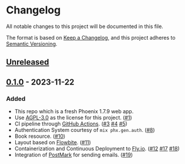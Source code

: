 # Changelog

All notable changes to this project will be documented in this file.

The format is based on [Keep a Changelog](https://keepachangelog.com/en/1.0.0/),
and this project adheres to [Semantic Versioning](https://semver.org/spec/v2.0.0.html).

## [Unreleased]

## [0.1.0] - 2023-11-22

### Added

- This repo which is a fresh Phoenix 1.7.9 web app.
- Use [AGPL-3.0](https://choosealicense.com/licenses/agpl-3.0/) as the license for this project. ([#1])
- CI pipeline through [GitHub Actions](https://github.com/features/actions). ([#3] [#4] [#5])
- Authentication System courtesy of `mix phx.gen.auth`. ([#8])
- Book resource. ([#10])
- Layout based on [Flowbite](https://flowbite.com). ([#11])
- Containerization and Continuous Deployment to [Fly.io](https://fly.io). ([#12] [#17] [#18])
- Integration of [PostMark](https://postmarkapp.com) for sending emails. ([#19])

[Unreleased]: https://github.com/DashFloat/dashfloat/compare/v0.1.0...HEAD
[0.1.0]: https://github.com/DashFloat/dashfloat/releases/tag/v0.1.0

[#19]: https://github.com/DashFloat/dashfloat/pull/19
[#18]: https://github.com/DashFloat/dashfloat/pull/18
[#17]: https://github.com/DashFloat/dashfloat/pull/17
[#12]: https://github.com/DashFloat/dashfloat/pull/12
[#11]: https://github.com/DashFloat/dashfloat/pull/11
[#10]: https://github.com/DashFloat/dashfloat/pull/10
[#8]: https://github.com/DashFloat/dashfloat/pull/8
[#5]: https://github.com/DashFloat/dashfloat/pull/5
[#4]: https://github.com/DashFloat/dashfloat/pull/4
[#3]: https://github.com/DashFloat/dashfloat/pull/3
[#1]: https://github.com/DashFloat/dashfloat/pull/1
